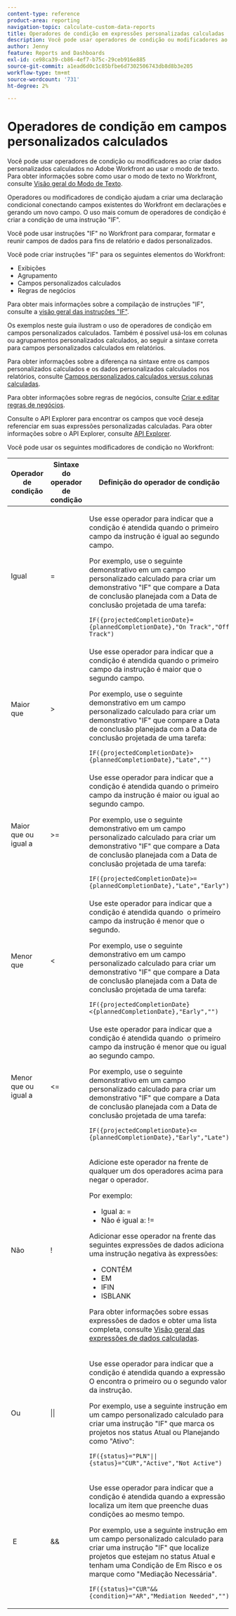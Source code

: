 ```yaml
---
content-type: reference
product-area: reporting
navigation-topic: calculate-custom-data-reports
title: Operadores de condição em expressões personalizadas calculadas
description: Você pode usar operadores de condição ou modificadores ao criar dados personalizados calculados no Adobe Workfront ao usar o modo de texto.
author: Jenny
feature: Reports and Dashboards
exl-id: ce98ca39-cb86-4ef7-b75c-29ceb916e885
source-git-commit: a1ead6d0c1c85bfbe6d7302506743db8d8b3e205
workflow-type: tm+mt
source-wordcount: '731'
ht-degree: 2%

---
```


# Operadores de condição em campos personalizados calculados

<!-- Audited: 2/2024 -->

Você pode usar operadores de condição ou modificadores ao criar dados personalizados calculados no Adobe Workfront ao usar o modo de texto. Para obter informações sobre como usar o modo de texto no Workfront, consulte [Visão geral do Modo de Texto](../../../reports-and-dashboards/reports/text-mode/understand-text-mode.md).

Operadores ou modificadores de condição ajudam a criar uma declaração condicional conectando campos existentes do Workfront em declarações e gerando um novo campo. O uso mais comum de operadores de condição é criar a condição de uma instrução &quot;IF&quot;.

Você pode usar instruções &quot;IF&quot; no Workfront para comparar, formatar e reunir campos de dados para fins de relatório e dados personalizados.

Você pode criar instruções &quot;IF&quot; para os seguintes elementos do Workfront:

* Exibições
* Agrupamento
* Campos personalizados calculados
* Regras de negócios

Para obter mais informações sobre a compilação de instruções &quot;IF&quot;, consulte a [&#x200B; visão geral das instruções &quot;IF&quot;](../../../reports-and-dashboards/reports/calc-cstm-data-reports/if-statements-overview.md).

Os exemplos neste guia ilustram o uso de operadores de condição em campos personalizados calculados. Também é possível usá-los em colunas ou agrupamentos personalizados calculados, ao seguir a sintaxe correta para campos personalizados calculados em relatórios.

Para obter informações sobre a diferença na sintaxe entre os campos personalizados calculados e os dados personalizados calculados nos relatórios, consulte [Campos personalizados calculados versus colunas calculadas](../../../reports-and-dashboards/reports/calc-cstm-data-reports/calculated-custom-fields-calculated-columns.md).

Para obter informações sobre regras de negócios, consulte [Criar e editar regras de negócios](/help/quicksilver/administration-and-setup/set-up-workfront/configure-system-defaults/business-rules.md).

Consulte o API Explorer para encontrar os campos que você deseja referenciar em suas expressões personalizadas calculadas. Para obter informações sobre o API Explorer, consulte [API Explorer](../../../wf-api/general/api-explorer.md).

Você pode usar os seguintes modificadores de condição no Workfront:

<table style="table-layout:auto"> 
 <col> 
 <col> 
 <col> 
 <thead> 
  <tr> 
   <th>Operador de condição</th> 
   <th>Sintaxe do operador de condição</th> 
   <th>Definição do operador de condição</th> 
  </tr> 
 </thead> 
 <tbody> 
  <tr> 
   <td>Igual</td> 
   <td>= </td> 
   <td> <p>Use esse operador para indicar que a condição é atendida quando o primeiro campo da instrução é igual ao segundo campo.</p> <p>Por exemplo, use o seguinte demonstrativo em um campo personalizado calculado para criar um demonstrativo "IF" que compare a Data de conclusão planejada com a Data de conclusão projetada de uma tarefa: </p><p><code>IF({projectedCompletionDate}={plannedCompletionDate},"On Track","Off Track")</code></p> </td> 
  </tr> 
  <tr> 
   <td>Maior que </td> 
   <td>&gt; </td> 
   <td>Use esse operador para indicar que a condição é atendida quando o primeiro campo da instrução é maior que o segundo campo. <p>Por exemplo, use o seguinte demonstrativo em um campo personalizado calculado para criar um demonstrativo "IF" que compare a Data de conclusão planejada com a Data de conclusão projetada de uma tarefa: </p><p><code>IF({projectedCompletionDate}&gt;{plannedCompletionDate},"Late","")</code></p></td> 
  </tr> 
  <tr> 
   <td>Maior que ou igual a </td> 
   <td>&gt;= </td> 
   <td>Use esse operador para indicar que a condição é atendida quando o primeiro campo da instrução é maior ou igual ao segundo campo. <p>Por exemplo, use o seguinte demonstrativo em um campo personalizado calculado para criar um demonstrativo "IF" que compare a Data de conclusão planejada com a Data de conclusão projetada de uma tarefa: </p><p><code>IF({projectedCompletionDate}&gt;={plannedCompletionDate},"Late","Early")</code></p></td> 
  </tr> 
  <tr> 
   <td>Menor que </td> 
   <td>&lt; </td> 
   <td>Use este operador para indicar que a condição é atendida quando  o primeiro campo da instrução é menor que o segundo. <p>Por exemplo, use o seguinte demonstrativo em um campo personalizado calculado para criar um demonstrativo "IF" que compare a Data de conclusão planejada com a Data de conclusão projetada de uma tarefa: </p><p><code>IF({projectedCompletionDate}&lt;{plannedCompletionDate},"Early","")</code></p></td> 
  </tr> 
  <tr> 
   <td>Menor que ou igual a </td> 
   <td>&lt;= </td> 
   <td>Use este operador para indicar que a condição é atendida quando  o primeiro campo da instrução é menor que ou igual ao segundo campo. <p>Por exemplo, use o seguinte demonstrativo em um campo personalizado calculado para criar um demonstrativo "IF" que compare a Data de conclusão planejada com a Data de conclusão projetada de uma tarefa: </p><p><code>IF({projectedCompletionDate}&lt;={plannedCompletionDate},"Early","Late")</code></p></td> 
  </tr> 
  <tr> 
   <td>Não </td> 
   <td>! </td> 
   <td> <p>Adicione este operador na frente de qualquer um dos operadores acima para negar o operador. </p> <p>Por exemplo: </p> 
    <ul> 
     <li>Igual a: = </li> 
     <li>Não é igual a: != </li> 
    </ul> <p>Adicionar esse operador na frente das seguintes expressões de dados adiciona uma instrução negativa às expressões: </p> 
    <ul> 
     <li>CONTÉM </li> 
     <li>EM </li> 
     <li>IFIN </li> 
     <li>ISBLANK </li> 
    </ul> <p>Para obter informações sobre essas expressões de dados e obter uma lista completa, consulte <a href="../../../reports-and-dashboards/reports/calc-cstm-data-reports/calculated-data-expressions.md" class="MCXref xref">Visão geral das expressões de dados calculadas</a>. </p> </td> 
  </tr> 
  <tr> 
   <td>Ou </td> 
   <td>|| </td> 
   <td> <p>Use esse operador para indicar que a condição é atendida quando a expressão  O encontra o primeiro ou o segundo valor da instrução. </p> <p>Por exemplo, use a seguinte instrução em um campo personalizado calculado para criar uma instrução "IF" que marca os projetos nos status Atual ou Planejando como "Ativo": </p><p><code>IF({status}="PLN"||{status}="CUR","Active","Not Active")</code></p> </td> 
  </tr> 
  <tr> 
   <td> E </td> 
   <td>&amp;&amp; </td> 
   <td> <p>Use esse operador para indicar que a condição é atendida quando a expressão  localiza um item que preenche duas condições ao mesmo tempo. </p> <p>Por exemplo, use a seguinte instrução em um campo personalizado calculado para criar uma instrução "IF" que localize projetos que estejam no status Atual e tenham uma Condição de Em Risco e os marque como "Mediação Necessária". </p><p><code>IF({status}="CUR"&&{condition}="AR","Mediation Needed","")</code></p> </td> 
  </tr> 
 </tbody> 
</table>
